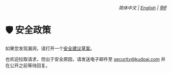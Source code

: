 <div align="right">
    <h6>
        <picture>
            <source type="image/svg+xml" media="(prefers-color-scheme: dark)" srcset="https://media.bravegpt.com/images/icons/earth/white/icon32.svg">
            <img height=14 src="https://media.bravegpt.com/images/icons/earth/black/icon32.svg">
        </picture>
        &nbsp;简体中文 |
        <a href="../SECURITY.md">English</a> |
        <a href="../hi/SECURITY.md">हिंदी</a>
    </h6>
</div>

# 🛡️ 安全政策

如果您发现漏洞，请打开一个[安全建议草案](https://github.bravegpt.com/security/advisories/new)。

也欢迎拉取请求，但出于安全原因，请发送电子邮件至 <security@kudoai.com> 并在公开之前等待回复。
